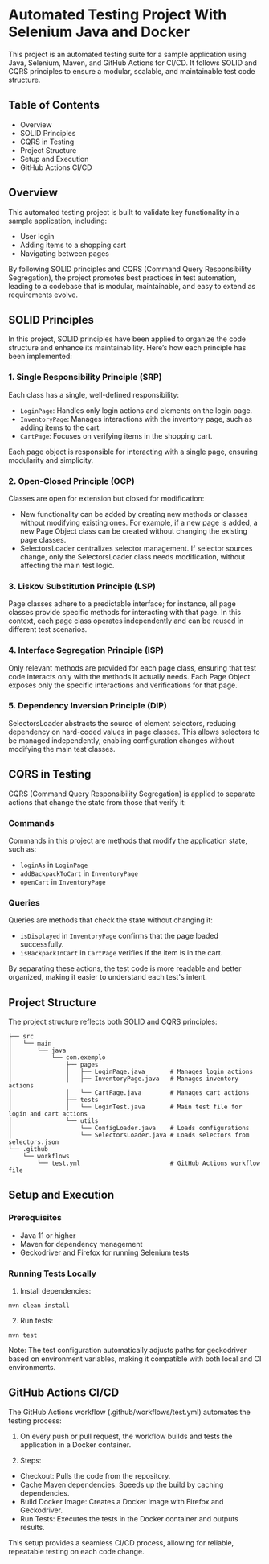 # Automated Testing Project With Selenium Java and Docker
This project is an automated testing suite for a sample application using Java, Selenium, Maven, and GitHub Actions for CI/CD. It follows SOLID and CQRS principles to ensure a modular, scalable, and maintainable test code structure.

## Table of Contents
* Overview
* SOLID Principles
* CQRS in Testing
* Project Structure
* Setup and Execution
* GitHub Actions CI/CD

## Overview
This automated testing project is built to validate key functionality in a sample application, including:

* User login
* Adding items to a shopping cart
* Navigating between pages

By following SOLID principles and CQRS (Command Query Responsibility Segregation), the project promotes best practices in test automation, leading to a codebase that is modular, maintainable, and easy to extend as requirements evolve.

## SOLID Principles
In this project, SOLID principles have been applied to organize the code structure and enhance its maintainability. Here’s how each principle has been implemented:

### 1. Single Responsibility Principle (SRP)
Each class has a single, well-defined responsibility:

* ``LoginPage``: Handles only login actions and elements on the login page.
* ``InventoryPage``: Manages interactions with the inventory page, such as adding items to the cart.
* ``CartPage``: Focuses on verifying items in the shopping cart.

Each page object is responsible for interacting with a single page, ensuring modularity and simplicity.

### 2. Open-Closed Principle (OCP)
Classes are open for extension but closed for modification:

* New functionality can be added by creating new methods or classes without modifying existing ones. For example, if a new page is added, a new Page Object class can be created without changing the existing page classes.
* SelectorsLoader centralizes selector management. If selector sources change, only the SelectorsLoader class needs modification, without affecting the main test logic.

### 3. Liskov Substitution Principle (LSP)
Page classes adhere to a predictable interface; for instance, all page classes provide specific methods for interacting with that page. In this context, each page class operates independently and can be reused in different test scenarios.

### 4. Interface Segregation Principle (ISP)
Only relevant methods are provided for each page class, ensuring that test code interacts only with the methods it actually needs. Each Page Object exposes only the specific interactions and verifications for that page.

### 5. Dependency Inversion Principle (DIP)
SelectorsLoader abstracts the source of element selectors, reducing dependency on hard-coded values in page classes. This allows selectors to be managed independently, enabling configuration changes without modifying the main test classes.

## CQRS in Testing
CQRS (Command Query Responsibility Segregation) is applied to separate actions that change the state from those that verify it:

### Commands
Commands in this project are methods that modify the application state, such as:

* ```loginAs``` in ```LoginPage```
* ```addBackpackToCart``` in ```InventoryPage```
* ```openCart``` in ```InventoryPage```

### Queries
Queries are methods that check the state without changing it:

* ```isDisplayed``` in ```InventoryPage``` confirms that the page loaded successfully.
* ```isBackpackInCart``` in ```CartPage``` verifies if the item is in the cart.

By separating these actions, the test code is more readable and better organized, making it easier to understand each test's intent.

## Project Structure
The project structure reflects both SOLID and CQRS principles:

````
├── src
│   └── main
│       └── java
│           └── com.exemplo
│               ├── pages
│               │   ├── LoginPage.java       # Manages login actions
│               │   ├── InventoryPage.java   # Manages inventory actions
│               │   └── CartPage.java        # Manages cart actions
│               ├── tests
│               │   └── LoginTest.java       # Main test file for login and cart actions
│               └── utils
│                   └── ConfigLoader.java    # Loads configurations
│                   └── SelectorsLoader.java # Loads selectors from selectors.json
└── .github
    └── workflows
        └── test.yml                         # GitHub Actions workflow file
````

## Setup and Execution
### Prerequisites
* Java 11 or higher
* Maven for dependency management
* Geckodriver and Firefox for running Selenium tests

### Running Tests Locally
1. Install dependencies:
```
mvn clean install
```

2. Run tests:
```
mvn test
```
Note: The test configuration automatically adjusts paths for geckodriver based on environment variables, making it compatible with both local and CI environments.

## GitHub Actions CI/CD
The GitHub Actions workflow (.github/workflows/test.yml) automates the testing process:

1. On every push or pull request, the workflow builds and tests the application in a Docker container.

2. Steps:
* Checkout: Pulls the code from the repository.
* Cache Maven dependencies: Speeds up the build by caching dependencies.
* Build Docker Image: Creates a Docker image with Firefox and Geckodriver.
* Run Tests: Executes the tests in the Docker container and outputs results.

This setup provides a seamless CI/CD process, allowing for reliable, repeatable testing on each code change.

